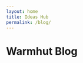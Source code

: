 ```yaml
---
layout: home
title: Ideas Hub
permalink: /blog/
---
```

# Warmhut Blog
<span class = 'special-border'></span>
